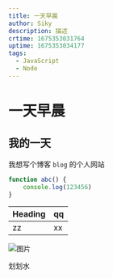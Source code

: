 ```yaml
---
title: 一天早晨
author: Siky
description: 描述
crtime: 1675353031764
uptime: 1675353034177
tags:
  - JavaScript
  - Node
---
```


# 一天早晨
## 我的一天
我想写个博客 `blog` 的个人网站
``` js
function abc() {
    console.log(123456)
}
```

| Heading | qq |
| --- | --- |
| zz | xx |

![图片](https://pic.rmb.bdstatic.com/bjh/events/fe1ba39b156e356268b0a4ea86ad04ef9959.jpeg@h_1280)

划划水
